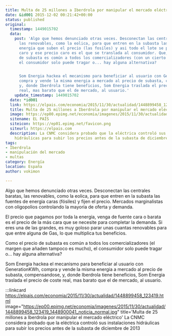 ```yaml
---
title: Multa de 25 millones a Iberdrola por manipular el mercado eléctrico
date: &id001 2015-12-02 00:21:42+00:00
status: published
original:
  timestamp: 1449015702
  data:
    post: 'Algo que hemos denunciado otras veces. Desconectan las centrales baratas,
      las renovables, como la eolica, para que entren en la subasta las fuentes de
      energia que suben el precio (las fosiles) y asi todo el lote se paga a ese precio
      caro y ese precio caro es el que se translada al consumidor. Que, como el precio
      de subasta es común a todos los comercializadores (con un cierto margen variable),
      el consumidor solo puede tragar o... hay alguna alternativa?


      Som Energia hackea el mecanismo para beneficiar al usuario con GenerationKWh,
      compra y vende la misma energia a mercado al precio de subasta, compensandose,
      y, donde Iberdrola tiene beneficios, Som Energia traslada el precio de coste
      real, mas barato que el de mercado, al usuario.'
    update_timestamp: 1449015702
  date: *id001
  link: https://elpais.com/economia/2015/11/30/actualidad/1448899458_123419.html
  title: Multa de 25 millones a Iberdrola por manipular el mercado eléctrico
  image: https://ep00.epimg.net/economia/imagenes/2015/11/30/actualidad/1448899458_123419_1448900041_noticia_normal.jpg
  sitename: EL PAÍS
  siteicon: https://ep01.epimg.net/favicon.png
  siteurl: https://elpais.com
  description: La CNMC considera probado que la eléctrica controló sus instalaciones
    hidráulicas para subir los precios antes de la subasta de diciembre de 2013
tags:
- Iberdrola
- manipulación del mercado
- multas
category: Energía
location: España
author: vokimon

---
```

Algo que hemos denunciado otras veces.
Desconectan las centrales baratas, las renovables, como la eolica,
para que entren en la subasta las fuentes de energia caras (fósiles) y fijen el precio.
Mercados marginalistas con oligopolios controlando la mayoria de oferta y demanda.

El precio que pagamos por toda la energia, venga de fuente cara o barata
es el precio de la más cara que se necesite para completar la demanda.
Si eres una de las grandes,
es muy goloso parar unas cuantas renovables para que entre alguna de Gas,
lo que multiplica tus beneficios.

Como el precio de subasta es común a todos los comercializadores
(el margen que añaden tampoco es mucho), el consumidor solo puede tragar o... hay alguna alternativa?

Som Energia hackea el mecanismo para beneficiar al usuario con GenerationKWh,
compra y vende la misma energia a mercado al precio de subasta, compensandose,
y, donde Iberdrola tiene beneficios, Som Energia traslada el precio de coste real,
mas barato que el de mercado, al usuario.

:::linkcard https://elpais.com/economia/2015/11/30/actualidad/1448899458_123419.html image="https://ep00.epimg.net/economia/imagenes/2015/11/30/actualidad/1448899458_123419_1448900041_noticia_normal.jpg" title='Multa de 25 millones a Iberdrola por manipular el mercado eléctrico'
    La CNMC considera probado que la eléctrica controló sus instalaciones hidráulicas para subir los precios antes de la subasta de diciembre de 2013

